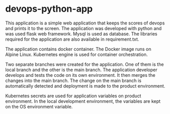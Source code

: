 # devops-python-app
This application is a simple web application that keeps the scores of devops and prints it to the screen. The application was developed with python and was used flask web framework. Mysql is used as database. The libraries required for the application are also available in requirement.txt.

The application contains docker container. The Docker image runs on Alpine Linux. Kubernetes engine is used for container orchestration.

Two separate branches were created for the application. One of them is the local branch and the other is the main branch. The application developer develops and tests the code on its own environment. It then merges the changes into the main branch. The change on the main branch is automatically detected and deployment is made to the product environment.

Kubernetes secrets are used for application variables on product environment. In the local development environment, the variables are kept on the OS environment variable.
